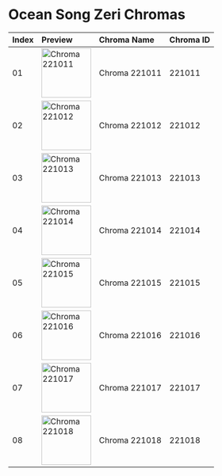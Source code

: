# Ocean Song Zeri Chromas

| Index | Preview | Chroma Name | Chroma ID |
|:---|:---|:---|:---|
| 01 | <img src='https://raw.communitydragon.org/latest/plugins/rcp-be-lol-game-data/global/default/v1/champion-chroma-images/221/221011.png' alt='Chroma 221011' width='100'> | Chroma 221011 | 221011 |
| 02 | <img src='https://raw.communitydragon.org/latest/plugins/rcp-be-lol-game-data/global/default/v1/champion-chroma-images/221/221012.png' alt='Chroma 221012' width='100'> | Chroma 221012 | 221012 |
| 03 | <img src='https://raw.communitydragon.org/latest/plugins/rcp-be-lol-game-data/global/default/v1/champion-chroma-images/221/221013.png' alt='Chroma 221013' width='100'> | Chroma 221013 | 221013 |
| 04 | <img src='https://raw.communitydragon.org/latest/plugins/rcp-be-lol-game-data/global/default/v1/champion-chroma-images/221/221014.png' alt='Chroma 221014' width='100'> | Chroma 221014 | 221014 |
| 05 | <img src='https://raw.communitydragon.org/latest/plugins/rcp-be-lol-game-data/global/default/v1/champion-chroma-images/221/221015.png' alt='Chroma 221015' width='100'> | Chroma 221015 | 221015 |
| 06 | <img src='https://raw.communitydragon.org/latest/plugins/rcp-be-lol-game-data/global/default/v1/champion-chroma-images/221/221016.png' alt='Chroma 221016' width='100'> | Chroma 221016 | 221016 |
| 07 | <img src='https://raw.communitydragon.org/latest/plugins/rcp-be-lol-game-data/global/default/v1/champion-chroma-images/221/221017.png' alt='Chroma 221017' width='100'> | Chroma 221017 | 221017 |
| 08 | <img src='https://raw.communitydragon.org/latest/plugins/rcp-be-lol-game-data/global/default/v1/champion-chroma-images/221/221018.png' alt='Chroma 221018' width='100'> | Chroma 221018 | 221018 |
